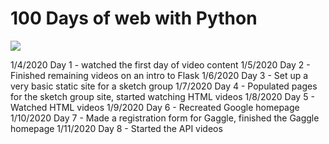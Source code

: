 # 100 Days of web with Python

![](https://raw.githubusercontent.com/talkpython/100daysofweb-with-python-course/master/readme_resources/100days-web.png?token=AAPQ62OROPS5REVP3COFPSS4ZIIEW)

1/4/2020 Day 1 - watched the first day of video content
1/5/2020 Day 2 - Finished remaining videos on an intro to Flask
1/6/2020 Day 3 - Set up a very basic static site for a sketch group
1/7/2020 Day 4 - Populated pages for the sketch group site, started watching HTML videos
1/8/2020 Day 5 - Watched HTML videos
1/9/2020 Day 6 - Recreated Google homepage
1/10/2020 Day 7 - Made a registration form for Gaggle, finished the Gaggle homepage
1/11/2020 Day 8 - Started the API videos
